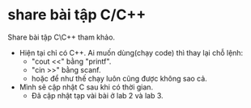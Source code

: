 # share bài tập C/C++
Share bài tập C\C++ tham khảo. 

- Hiện tại chỉ có C++. Ai muốn dùng(chạy code) thì thay lại chỗ lệnh:
     - "cout <<" bằng "printf". 
     - "cin >>" bằng scanf. 
     - hoặc để như thế chạy luôn cũng được không sao cả. 
- Mình sẽ cập nhật C sau khi có thời gian.
     - Đã cập nhật tạp vài bài ở lab 2 và lab 3. 
